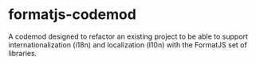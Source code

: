 # formatjs-codemod
A codemod designed to refactor an existing project to be able to support internationalization (i18n) and localization (l10n) with the FormatJS set of libraries. 
